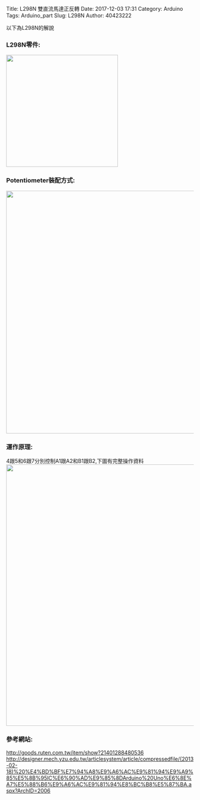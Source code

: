 Title: L298N 雙直流馬達正反轉
Date: 2017-12-03 17:31
Category: Arduino
Tags: Arduino_part
Slug: L298N
Author: 40423222

以下為L298N的解說

<!-- PELICAN_END_SUMMARY -->

### L298N零件:<br/>
<img src="./../data/L298N/L298N.png" width="300" /><br/>



### Potentiometer裝配方式:<br/>
<img src="./../data/L298N/裝配方式.png" width="650" /><br/>



### 運作原理:<br/>
4跟5和6跟7分別控制A1跟A2和B1跟B2,下圖有完整操作資料
<br>
<img src="./../data/L298N/運作原理.png" width="700" />



### 參考網站:<br/>
<a href="http://goods.ruten.com.tw/item/show?21401288480536">http://goods.ruten.com.tw/item/show?21401288480536</a><br/>
<a href="http://designer.mech.yzu.edu.tw/articlesystem/article/compressedfile/(2013-02-18)%20%E4%BD%BF%E7%94%A8%E9%A6%AC%E9%81%94%E9%A9%85%E5%8B%95IC%E6%90%AD%E9%85%8DArduino%20Uno%E6%8E%A7%E5%88%B6%E9%A6%AC%E9%81%94%E8%BC%B8%E5%87%BA.aspx?ArchID=2006">http://designer.mech.yzu.edu.tw/articlesystem/article/compressedfile/(2013-02-18)%20%E4%BD%BF%E7%94%A8%E9%A6%AC%E9%81%94%E9%A9%85%E5%8B%95IC%E6%90%AD%E9%85%8DArduino%20Uno%E6%8E%A7%E5%88%B6%E9%A6%AC%E9%81%94%E8%BC%B8%E5%87%BA.aspx?ArchID=2006</a>
